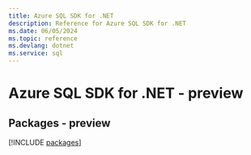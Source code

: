 ```yaml
---
title: Azure SQL SDK for .NET
description: Reference for Azure SQL SDK for .NET
ms.date: 06/05/2024
ms.topic: reference
ms.devlang: dotnet
ms.service: sql
---
```

# Azure SQL SDK for .NET - preview
## Packages - preview
[!INCLUDE [packages](sql-index.md)]